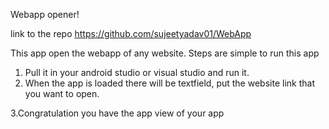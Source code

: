 Webapp opener!

link to the repo
https://github.com/sujeetyadav01/WebApp

This app open the webapp of any website.
Steps are simple to run this app
1. Pull it in your android studio or visual studio and run it.
2. When the app is loaded there will be textfield, put the website link that you want to open.

3.Congratulation you have the app view of your app
